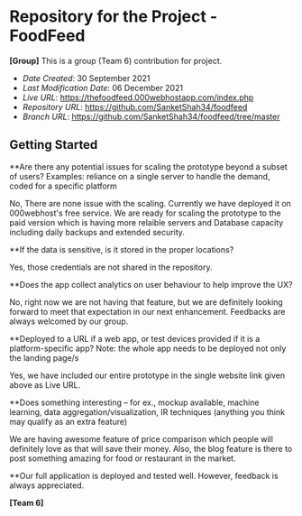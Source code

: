 # Repository for the Project - FoodFeed

**[Group]** This is a group (Team 6) contribution for project.

* *Date Created*: 30 September 2021
* *Last Modification Date*: 06 December 2021
* *Live URL*: <https://thefoodfeed.000webhostapp.com/index.php>
* *Repository URL*: <https://github.com/SanketShah34/foodfeed>
* *Branch URL*: <https://github.com/SanketShah34/foodfeed/tree/master>


## Getting Started

**Are there any potential issues for scaling the prototype beyond a subset of users? Examples: reliance on a single server to handle the demand, coded for a specific platform

No, There are none issue with the scaling. Currently we have deployed it on 000webhost's free service. We are ready for scaling the prototype to the paid version which is having more relaible servers and Database capacity including daily  backups and extended security.


**If the data is sensitive, is it stored in the proper locations?

Yes, those credentials are not shared in the repository.


**Does the app collect analytics on user behaviour to help improve the UX?

No, right now we are not having that feature, but we are definitely looking forward to meet that expectation in our next enhancement. Feedbacks are always welcomed by our group.


**Deployed to a URL if a web app, or test devices provided if it is a platform-specific app? Note: the whole app needs to be deployed not only the landing page/s

Yes, we have included our entire prototype in the single website link given above as Live URL.


**Does something interesting – for ex., mockup available, machine learning, data aggregation/visualization, IR techniques (anything you think may qualify as an extra feature)

We are having awesome feature of price comparison which people will definitely love as that  will save their money.
Also, the blog feature is there to post something amazing for food or restaurant in the market.


**Our full application is deployed and tested well. However, feedback is always appreciated.




**[Team 6]**
